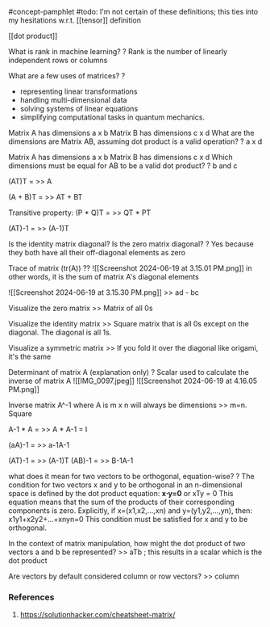 #concept-pamphlet 
#todo: I'm not certain of these definitions; this ties into my hesitations w.r.t. [[tensor]] definition

[[dot product]]



What is rank in machine learning?
?
Rank is the number of linearly independent rows or columns

What are a few uses of matrices?
?
- representing linear transformations
- handling multi-dimensional data
- solving systems of linear equations
- simplifying computational tasks in quantum mechanics.

Matrix A has dimensions a x b
Matrix B has dimensions c x d
What are the dimensions are Matrix AB, assuming dot product is a valid operation?
?
a x d
<!--SR:!2024-11-05,99,296-->


Matrix A has dimensions a x b
Matrix B has dimensions c x d
Which dimensions must be equal for AB to be a valid dot product?
?
b and c
<!--SR:!2025-04-15,205,310-->
(AT)T = >> A<!--SR:!2024-10-03,66,270-->

(A + B)T = >> AT + BT<!--SR:!2024-09-30,63,310-->

Transitive property: (P * Q)T = >> QT * PT<!--SR:!2025-05-24,244,330-->

(AT)-1 = >> (A-1)T
<!--SR:!2024-10-07,15,315-->
<!--SR:!2024-08-06,4,294-->
<!--SR:!2024-08-05,4,294-->
<!--SR:!2024-08-05,4,292-->
<!--SR:!2024-08-03,4,292-->
<!--SR:!2024-08-02,4,292-->
<!--SR:!2024-08-02,4,293-->
<!--SR:!2024-08-16,18,308-->

Is the identity matrix diagonal? Is the zero matrix diagonal?
?
Yes because they both have all their off-diagonal elements as zero
<!--SR:!2025-05-06,226,330-->

Trace of matrix (tr(A))
??
![[Screenshot 2024-06-19 at 3.15.01 PM.png]]
in other words, it is the sum of matrix A's diagonal elements
<!--SR:!2024-08-19,14,290!2024-09-04,59,310-->


![[Screenshot 2024-06-19 at 3.15.30 PM.png]] >> ad - bc<!--SR:!2024-08-20,22,270-->


Visualize the zero matrix >> Matrix of all 0s<!--SR:!2024-10-08,71,310-->

Visualize the identity matrix >> Square matrix that is all 0s except on the diagonal. The diagonal is all 1s.<!--SR:!2024-08-31,55,310-->

Visualize a symmetric matrix >> If you fold it over the diagonal like origami, it's the same<!--SR:!2024-08-27,51,310-->

Determinant of matrix A (explanation only)
?
Scalar used to calculate the inverse of matrix A
![[IMG_0097.jpeg]]
![[Screenshot 2024-06-19 at 4.16.05 PM.png]]
<!--SR:!2024-08-22,24,190-->
Inverse matrix A^-1 where A is m x n will always be dimensions >> m=n. Square<!--SR:!2024-08-11,10,270-->

A-1 * A = >> A * A-1 = I<!--SR:!2024-10-12,75,277-->

(aA)-1 = >> a-1A-1<!--SR:!2024-08-14,13,270-->

(AT)-1 = >> (A-1)T
(AB)-1 = >> B-1A-1<!--SR:!2024-09-03,36,257-->





what does it mean for two vectors to be orthogonal, equation-wise?
?
The condition for two vectors x and y to be orthogonal in an n-dimensional space is defined by the dot product equation:
**x⋅y=0**
or xTy = 0
This equation means that the sum of the products of their corresponding components is zero. Explicitly, if x=(x1,x2,…,xn) and y=(y1,y2,…,yn), then:
x1y1+x2y2+…+xnyn=0
This condition must be satisfied for x and y to be orthogonal.
<!--SR:!2024-08-28,30,236-->
In the context of matrix manipulation, how might the dot product of two vectors a and b be represented? >> aTb ; this results in a scalar which is the dot product<!--SR:!2024-08-11,10,270-->


Are vectors by default considered column or row vectors? >> column<!--SR:!2024-08-14,38,296-->


### References
1. https://solutionhacker.com/cheatsheet-matrix/
